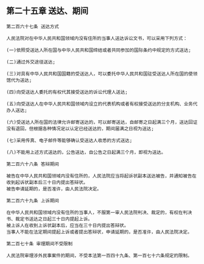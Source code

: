 ## 第二十五章 送达、期间

    第二百六十七条 送达方式
    
    人民法院对在中华人民共和国领域内没有住所的当事人送达诉讼文书，可以采用下列方式：
    
    (一)依照受送达人所在国与中华人民共和国缔结或者共同参加的国际条约中规定的方式送达;
    
    (二)通过外交途径送达;
    
    (三)对具有中华人民共和国国籍的受送达人，可以委托中华人民共和国驻受送达人所在国的使领馆代为送达;
    
    (四)向受送达人委托的有权代其接受送达的诉讼代理人送达;
    
    (五)向受送达人在中华人民共和国领域内设立的代表机构或者有权接受送达的分支机构、业务代办人送达;
    
    (六)受送达人所在国的法律允许邮寄送达的，可以邮寄送达，自邮寄之日起满三个月，送达回证没有退回，但根据各种情况足以认定已经送达的，期间届满之日视为送达;
    
    (七)采用传真、电子邮件等能够确认受送达人收悉的方式送达;
    
    (八)不能用上述方式送达的，公告送达，自公告之日起满三个月，即视为送达。
    
    第二百六十八条 答辩期间
    
    被告在中华人民共和国领域内没有住所的，人民法院应当将起诉状副本送达被告，并通知被告在收到起诉状副本后三十日内提出答辩状。
    被告申请延期的，是否准许，由人民法院决定。
    
    第二百六十九条 上诉期间
    
    在中华人民共和国领域内没有住所的当事人，不服第一审人民法院判决、裁定的，有权在判决书、裁定书送达之日起三十日内提起上诉。
    被上诉人在收到上诉状副本后，应当在三十日内提出答辩状。
    当事人不能在法定期间提起上诉或者提出答辩状，申请延期的，是否准许，由人民法院决定。
    
    第二百七十条 审理期间不受限制
    
    人民法院审理涉外民事案件的期间，不受本法第一百四十九条、第一百七十六条规定的限制。
